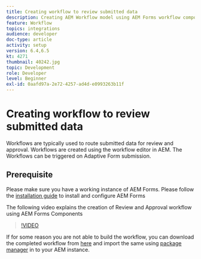 ```yaml
---
title: Creating workflow to review submitted data
description: Creating AEM Workflow model using AEM Forms workflow components to review submitted data.
feature: Workflow
topics: integrations
audience: developer
doc-type: article
activity: setup
version: 6.4,6.5
kt: 4271
thumbnail: 40242.jpg
topic: Development
role: Developer
level: Beginner
exl-id: 0aafd97a-2e72-4257-ad4d-e0993263b11f
---
```

# Creating workflow to review submitted data

Workflows are typically used to route submitted data for review and approval. Workflows are created using the workflow editor in AEM. The Workflows can be triggered on Adaptive Form submission. 

## Prerequisite

Please make sure you have a working instance of AEM Forms. Please follow the [installation guide](https://experienceleague.adobe.com/docs/experience-manager-65/forms/install-aem-forms/osgi-installation/installing-configuring-aem-forms-osgi.html) to install and configure AEM Forms

The following video explains the creation of Review and Approval workflow using AEM Forms Components
>[!VIDEO](https://video.tv.adobe.com/v/40242/?quality=9&learn=on)


If for some reason you are not able to build the workflow, you can download the completed workflow from [here](assets/review-submitted-data-workflow.zip) and import the same using [package manager](http://localhost:4502/crx/packmgr/index.jsp) in to your AEM instance.
